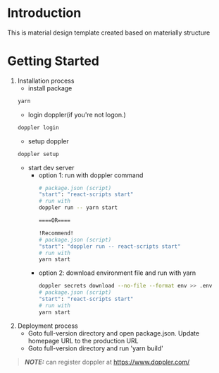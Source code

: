 # Introduction

This is material design template created based on materially structure

# Getting Started

1. Installation process
    - install package
    ```bash
    yarn
    ```
    - login doppler(if you're not logon.)
    ```bash
    doppler login
    ```
    - setup doppler
    ```bash
    doppler setup
    ```
    - start dev server
        - option 1: run with doppler command
            ```bash
            # package.json (script)
            "start": "react-scripts start"
            # run with
            doppler run -- yarn start

            ====OR====
            
            !Recommend!
            # package.json (script)
            "start": "doppler run -- react-scripts start"
            # run with
            yarn start
            ```
        - option 2: download environment file and run with yarn
            ```bash
            doppler secrets download --no-file --format env >> .env  
            # package.json (script)
            "start": "react-scripts start"
            # run with
            yarn start
            ```
2. Deployment process
    - Goto full-version directory and open package.json. Update homepage URL to the production URL
    - Goto full-version directory and run 'yarn build'


 > **_NOTE:_** can register doppler at https://www.doppler.com/
